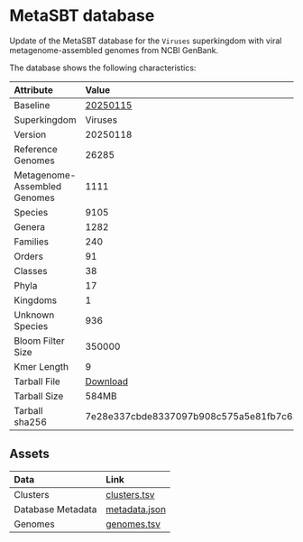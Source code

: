# MetaSBT database

Update of the MetaSBT database for the `Viruses` superkingdom with viral metagenome-assembled genomes from NCBI GenBank.

The database shows the following characteristics:

| Attribute                    | Value |
| :--------------------------- | :---- |
| Baseline                     | [20250115](https://github.com/cumbof/MetaSBT-DBs/tree/main/databases/Viruses/20250115) |
| Superkingdom                 | Viruses |
| Version                      | 20250118 |
| Reference Genomes            | 26285 |
| Metagenome-Assembled Genomes | 1111 |
| Species                      | 9105 |
| Genera                       | 1282 |
| Families                     | 240 |
| Orders                       | 91 |
| Classes                      | 38 |
| Phyla                        | 17 |
| Kingdoms                     | 1 |
| Unknown Species              | 936 |
| Bloom Filter Size            | 350000 |
| Kmer Length                  | 9 |
| Tarball File                 | [Download]() |
| Tarball Size                 | 584MB |
| Tarball sha256               | 7e28e337cbde8337097b908c575a5e81fb7c633e90e673dacb986c5dd54b18ae |

## Assets

| Data              | Link |
| :---------------- | :--- |
| Clusters          | [clusters.tsv](https://github.com/cumbof/MetaSBT-DBs/blob/main/databases/Viruses/20250118/clusters.tsv)
| Database Metadata | [metadata.json](https://github.com/cumbof/MetaSBT-DBs/blob/main/databases/Viruses/20250118/metadata.json)
| Genomes           | [genomes.tsv](https://github.com/cumbof/MetaSBT-DBs/blob/main/databases/Viruses/20250118/genomes.tsv)
